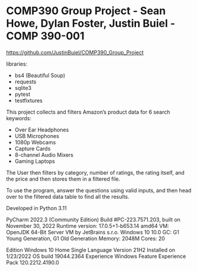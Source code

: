 # COMP390 Group Project - Sean Howe, Dylan Foster, Justin Buiel - COMP 390-001

https://github.com/JustinBuiel/COMP390_Group_Project

libraries:
  - bs4 (Beautiful Soup)
  - requests
  - sqlite3
  - pytest
  - testfixtures

This project collects and filters Amazon’s product data for 6 search keywords:
  - Over Ear Headphones
  - USB Microphones
  - 1080p Webcams
  - Capture Cards
  - 8-channel Audio Mixers
  - Gaming Laptops

The User then filters by category, number of ratings, the rating itself, and the price and then stores them in a filtered file. 

To use the program, answer the questions using valid inputs, and then head over to the filtered data table to find all the results.



Developed in Python 3.11

PyCharm 2022.3 (Community Edition)
Build #PC-223.7571.203, built on November 30, 2022
Runtime version: 17.0.5+1-b653.14 amd64
VM: OpenJDK 64-Bit Server VM by JetBrains s.r.o.
Windows 10 10.0
GC: G1 Young Generation, G1 Old Generation
Memory: 2048M
Cores: 20

Edition	Windows 10 Home Single Language
Version	21H2
Installed on	‎1/‎23/‎2022
OS build	19044.2364
Experience	Windows Feature Experience Pack 120.2212.4190.0
